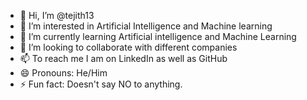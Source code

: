 - 👋 Hi, I’m @tejith13
- 👀 I’m interested in Artificial Intelligence and Machine learning 
- 🌱 I’m currently learning Artificial intelligence and Machine Learning 
- 💞️ I’m looking to collaborate with different companies
- 📫 To reach me I am on LinkedIn as well as GitHub 
- 😄 Pronouns: He/Him
- ⚡ Fun fact: Doesn't say NO to anything.

<!---
tejith13/tejith13 is a ✨ special ✨ repository because its `README.md` (this file) appears on your GitHub profile.
You can click the Preview link to take a look at your changes.
--->
